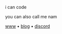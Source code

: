 i can code

you can also call me nam

[www](https://nam.is-a.dev)  •   [blog](https://nam.is-a.dev/archives/)  •  [discord](https://discord.com/users/715825910611443722)
